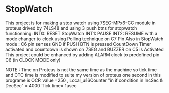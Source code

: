 # StopWatch
This project is for making a stop watch using 7SEG-MPx6-CC module in proteus drived by 74LS48 and 
using 3 push btns for stopwatch functionning:
INT0: RESET StopWatch
INT1: PAUSE
INT2: RESUME
with a mode changer to clock
using Polling technique on C7 Pin
Also in StopWatch mode :
C6 pin senses GND if PUSH BTN is pressed CountDown Timer activated and countdown is shown on 7SEG
and BUZZER on C5 is Activated
This project could be enhanced by adding ALARM clock to predefined pin C6 (in CLOCK MODE only)



NOTE : Time on Proteus is not the same time as the machine so tick time and CTC time is modified to suite my version of proteus
       one second in this programe is OCR value =250 , Local_u16Counter "in if condition in IncSec & DecSec" = 4000
       Tick time= 1usec

